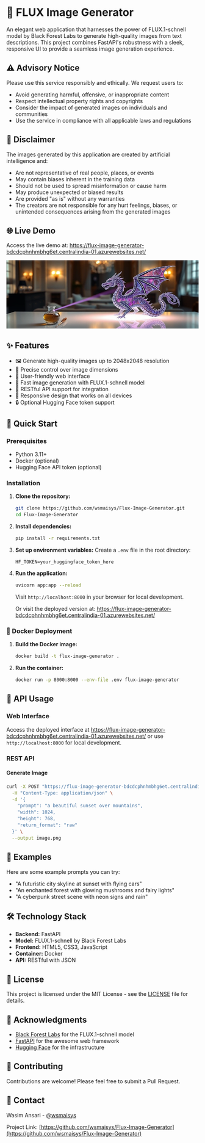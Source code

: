 # 🎨 FLUX Image Generator

An elegant web application that harnesses the power of FLUX.1-schnell model by Black Forest Labs to generate high-quality images from text descriptions. This project combines FastAPI's robustness with a sleek, responsive UI to provide a seamless image generation experience.

## ⚠️ Advisory Notice

Please use this service responsibly and ethically. We request users to:
- Avoid generating harmful, offensive, or inappropriate content
- Respect intellectual property rights and copyrights
- Consider the impact of generated images on individuals and communities
- Use the service in compliance with all applicable laws and regulations

## 📝 Disclaimer

The images generated by this application are created by artificial intelligence and:
- Are not representative of real people, places, or events
- May contain biases inherent in the training data
- Should not be used to spread misinformation or cause harm
- May produce unexpected or biased results
- Are provided "as is" without any warranties
- The creators are not responsible for any hurt feelings, biases, or unintended consequences arising from the generated images


## 🌐 Live Demo

Access the live demo at: https://flux-image-generator-bdcdcphnhmbhg6et.centralindia-01.azurewebsites.net/

![FLUX Image Generator Demo](static/33.png)

## ✨ Features

- 🖼️ Generate high-quality images up to 2048x2048 resolution
- 🎯 Precise control over image dimensions
- 💫 User-friendly web interface
- 🚀 Fast image generation with FLUX.1-schnell model
- 🔌 RESTful API support for integration
- 📱 Responsive design that works on all devices
- 🔒 Optional Hugging Face token support

## 🚀 Quick Start

### Prerequisites

- Python 3.11+
- Docker (optional)
- Hugging Face API token (optional)

### Installation

1. **Clone the repository:**
   ```bash
   git clone https://github.com/wsmaisys/Flux-Image-Generator.git
   cd Flux-Image-Generator
   ```

2. **Install dependencies:**
   ```bash
   pip install -r requirements.txt
   ```

3. **Set up environment variables:**
   Create a `.env` file in the root directory:
   ```env
   HF_TOKEN=your_huggingface_token_here
   ```

4. **Run the application:**
   ```bash
   uvicorn app:app --reload
   ```

   Visit `http://localhost:8000` in your browser for local development.

   Or visit the deployed version at: https://flux-image-generator-bdcdcphnhmbhg6et.centralindia-01.azurewebsites.net/

### 🐳 Docker Deployment

1. **Build the Docker image:**
   ```bash
   docker build -t flux-image-generator .
   ```

2. **Run the container:**
   ```bash
   docker run -p 8000:8000 --env-file .env flux-image-generator
   ```

## 🔧 API Usage

### Web Interface
Access the deployed interface at https://flux-image-generator-bdcdcphnhmbhg6et.centralindia-01.azurewebsites.net/ 
or use `http://localhost:8000` for local development.

### REST API

#### Generate Image
```bash
curl -X POST "https://flux-image-generator-bdcdcphnhmbhg6et.centralindia-01.azurewebsites.net/generate-image" \
  -H "Content-Type: application/json" \
  -d '{
    "prompt": "a beautiful sunset over mountains",
    "width": 1024,
    "height": 768,
    "return_format": "raw"
  }' \
  --output image.png
```

## 🎨 Examples

Here are some example prompts you can try:

- "A futuristic city skyline at sunset with flying cars"
- "An enchanted forest with glowing mushrooms and fairy lights"
- "A cyberpunk street scene with neon signs and rain"

## 🛠️ Technology Stack

- **Backend:** FastAPI
- **Model:** FLUX.1-schnell by Black Forest Labs
- **Frontend:** HTML5, CSS3, JavaScript
- **Container:** Docker
- **API:** RESTful with JSON

## 📝 License

This project is licensed under the MIT License - see the [LICENSE](LICENSE) file for details.

## 🙏 Acknowledgments

- [Black Forest Labs](https://huggingface.co/black-forest-labs) for the FLUX.1-schnell model
- [FastAPI](https://fastapi.tiangolo.com/) for the awesome web framework
- [Hugging Face](https://huggingface.co/) for the infrastructure

## 🤝 Contributing

Contributions are welcome! Please feel free to submit a Pull Request.

## 📧 Contact

Wasim Ansari - [@wsmaisys](https://github.com/wsmaisys)

Project Link: [https://github.com/wsmaisys/Flux-Image-Generator](https://github.com/wsmaisys/Flux-Image-Generator)
